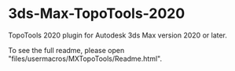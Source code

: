 # 3ds-Max-TopoTools-2020
TopoTools 2020 plugin for Autodesk 3ds Max version 2020 or later.

To see the full readme, please open "files/usermacros/MXTopoTools/Readme.html".
